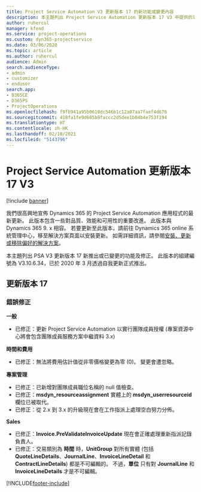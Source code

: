 ```yaml
---
title: Project Service Automation V3 更新版本 17 的新功能或變更內容
description: 本主題列出 Project Service Automation 更新版本 17 V3 中提供的功能和修正。
author: ruhercul
manager: kfend
ms.service: project-operations
ms.custom: dyn365-projectservice
ms.date: 03/06/2020
ms.topic: article
ms.author: ruhercul
audience: Admin
search.audienceType:
- admin
- customizer
- enduser
search.app:
- D365CE
- D365PS
- ProjectOperations
ms.openlocfilehash: f9fb941a95b0610dc546b1c12a87aa7faef4d676
ms.sourcegitcommit: 418fa1fe9d605b8faccc2d5dee1b04b4e753f194
ms.translationtype: HT
ms.contentlocale: zh-HK
ms.lasthandoff: 02/10/2021
ms.locfileid: "5143796"
---
```

# <a name="project-service-automation-update-release-17-v3"></a>Project Service Automation 更新版本 17 V3

[!include [banner](../includes/psa-now-project-operations.md)]

我們很高興地宣佈 Dynamics 365 的 Project Service Automation 應用程式的最新更新。 此版本包含一些對品質、效能和可用性的重要改進。  此版本與 Dynamics 365 9. x 相容。 若要更新至此版本，請前往 Dynamics 365 online 系統管理中心，移至解決方案頁面以安裝更新。 如需詳細資訊，請參閱[安裝、更新或移除偏好的解決方案](https://docs.microsoft.com/power-platform/admin/install-remove-preferred-solution)。

本主題列出 PSA V3 更新版本 17 新推出或已變更的功能及修正。 此版本的組建編號為 V3.10.6.34，已於 2020 年 3 月透過自我更新正式推出。


## <a name="update-release-17"></a>更新版本 17

### <a name="bug-fixes"></a>錯誤修正

**一般**

- 已修正：更新 Project Service Automation 以實行團隊成員授權 (專案資源中心將會包含團隊成員服務方案中繼資料 3.x)
 
**時間和費用**

- 已修正：無法將費用估計值從非零價格變更為零 (0)。 變更會遭忽略。

**專案管理**

- 已修正：已新增對團隊成員職位名稱的 null 值檢查。
- 已修正：**msdyn_resourceassignment** 實體上的 **msdyn_userresourceid** 欄位已被取代。
- 已修正：從 2.x 到 3.x 的升級現在會在工作指派上處理空白努力分佈。

**Sales**

- 已修正：**Invoice.PreValidateInvoiceUpdate** 現在會正確處理重新指派記錄負責人。
- 已修正：交易類別為 **時間** 時，**UnitGroup** 對所有實體 (包括 **QuoteLineDetails**、**JournalLine**、**InvoiceLineDetail** 和 **ContractLineDetails**) 都是不可編輯的。 不過，**單位** 只有對 **JournalLine** 和 **InvoiceLineDetails** 才是不可編輯。




[!INCLUDE[footer-include](../includes/footer-banner.md)]